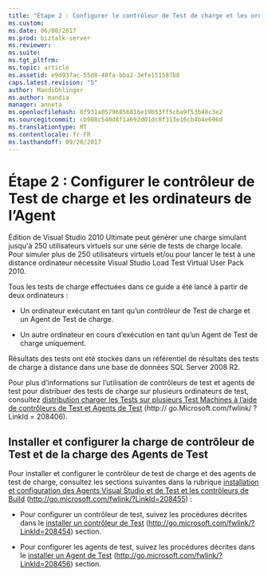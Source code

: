 ```yaml
---
title: "Étape 2 : Configurer le contrôleur de Test de charge et les ordinateurs agents | Documents Microsoft"
ms.custom: 
ms.date: 06/08/2017
ms.prod: biztalk-server
ms.reviewer: 
ms.suite: 
ms.tgt_pltfrm: 
ms.topic: article
ms.assetid: e9d937ac-55d8-48fa-bba2-3efe151587b8
caps.latest.revision: "5"
author: MandiOhlinger
ms.author: mandia
manager: anneta
ms.openlocfilehash: 0f931a05796856816e19b53ff5cba9f53b48c3e2
ms.sourcegitcommit: cb908c540d8f1a692d01dc8f313e16cb4b4e696d
ms.translationtype: MT
ms.contentlocale: fr-FR
ms.lasthandoff: 09/20/2017
---
```

# <a name="step-2-configure-load-test-controller-and-agent-computers"></a>Étape 2 : Configurer le contrôleur de Test de charge et les ordinateurs de l’Agent
Édition de Visual Studio 2010 Ultimate peut générer une charge simulant jusqu'à 250 utilisateurs virtuels sur une série de tests de charge locale. Pour simuler plus de 250 utilisateurs virtuels et/ou pour lancer le test à une distance ordinateur nécessite Visual Studio Load Test Virtual User Pack 2010.  
  
 Tous les tests de charge effectuées dans ce guide a été lancé à partir de deux ordinateurs :  
  
-   Un ordinateur exécutant en tant qu’un contrôleur de Test de charge et un Agent de Test de charge.  
  
-   Un autre ordinateur en cours d’exécution en tant qu’un Agent de Test de charge uniquement.  
  
 Résultats des tests ont été stockés dans un référentiel de résultats des tests de charge à distance dans une base de données SQL Server 2008 R2.  
  
 Pour plus d’informations sur l’utilisation de contrôleurs de test et agents de test pour distribuer des tests de charge sur plusieurs ordinateurs de test, consultez [distribution charger les Tests sur plusieurs Test Machines à l’aide de contrôleurs de Test et Agents de Test](http://go.microsoft.com/fwlink/?LinkId=208406) (http:// go.Microsoft.com/fwlink/ ? LinkId = 208406).  
  
## <a name="install-and-configure-the-load-test-controller-and-load-test-agents"></a>Installer et configurer la charge de contrôleur de Test et de la charge des Agents de Test  
 Pour installer et configurer le contrôleur de test de charge et des agents de test de charge, consultez les sections suivantes dans la rubrique [installation et configuration des Agents Visual Studio et de Test et les contrôleurs de Build](http://go.microsoft.com/fwlink/?LinkId=208455) (http://go.microsoft.com/fwlink/?LinkId=208455) :  
  
-   Pour configurer un contrôleur de test, suivez les procédures décrites dans le [installer un contrôleur de Test](http://go.microsoft.com/fwlink/?LinkId=208454) (http://go.microsoft.com/fwlink/?LinkId=208454) section.  
  
-   Pour configurer les agents de test, suivez les procédures décrites dans le [installer un Agent de Test](http://go.microsoft.com/fwlink/?LinkId=208456) (http://go.microsoft.com/fwlink/?LinkId=208456) section.